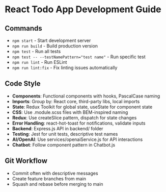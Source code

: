 # React Todo App Development Guide

## Commands
- `npm start` - Start development server
- `npm run build` - Build production version
- `npm test` - Run all tests
- `npm test -- --testNamePattern="test name"` - Run specific test
- `npm run lint` - Run ESLint
- `npm run lint:fix` - Fix linting issues automatically

## Code Style
- **Components**: Functional components with hooks, PascalCase naming
- **Imports**: Group by: React core, third-party libs, local imports
- **State**: Redux Toolkit for global state, useState for component state
- **CSS**: Use .module.scss files with BEM-inspired naming
- **Redux**: Use createSlice pattern, dispatch for state changes
- **Error Handling**: react-hot-toast for notifications, validate inputs
- **Backend**: Express.js API in backend/ folder
- **Testing**: Jest for unit tests, descriptive test names
- **AI/OpenAI**: Use services/openaiService.js for API interactions
- **Chatbot**: Follow component pattern in Chatbot.js

## Git Workflow
- Commit often with descriptive messages
- Create feature branches from main
- Squash and rebase before merging to main
